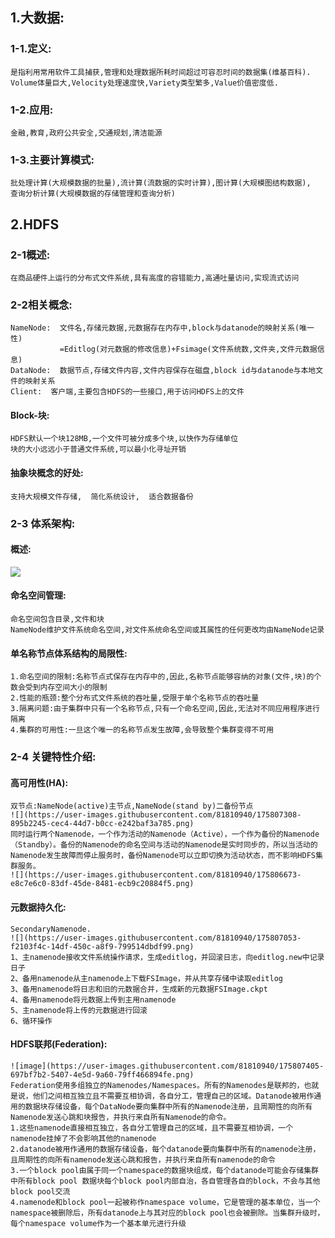 ## 1.大数据:
### 1-1.定义:
    是指利用常用软件工具捕获,管理和处理数据所耗时间超过可容忍时间的数据集(维基百科).
    Volume体量巨大,Velocity处理速度快,Variety类型繁多,Value价值密度低.
### 1-2.应用:
    金融,教育,政府公共安全,交通规划,清洁能源
### 1-3.主要计算模式:
    批处理计算(大规模数据的批量),流计算(流数据的实时计算),图计算(大规模图结构数据),
    查询分析计算(大规模数据的存储管理和查询分析)
## 2.HDFS
### 2-1概述:
    在商品硬件上运行的分布式文件系统,具有高度的容错能力,高通吐量访问,实现流式访问
### 2-2相关概念:
    NameNode:  文件名,存储元数据,元数据存在内存中,block与datanode的映射关系(唯一性)
               =Editlog(对元数据的修改信息)+Fsimage(文件系统数,文件夹,文件元数据信息)
    DataNode:  数据节点,存储文件内容,文件内容保存在磁盘,block id与datanode与本地文件的映射关系
    Client:  客户端,主要包含HDFS的一些接口,用于访问HDFS上的文件
#### Block-块:
    HDFS默认一个块128MB,一个文件可被分成多个块,以快作为存储单位
    块的大小远远小于普通文件系统,可以最小化寻址开销
#### 抽象块概念的好处:
    支持大规模文件存储,  简化系统设计,  适合数据备份
### 2-3 体系架构:
#### 概述:
   ![](https://user-images.githubusercontent.com/81810940/175805852-3e39fc9f-eff6-4fdb-8b2e-7aa90e85db0e.png)
#### 命名空间管理:
    命名空间包含目录,文件和块
    NameNode维护文件系统命名空间,对文件系统命名空间或其属性的任何更改均由NameNode记录
#### 单名称节点体系结构的局限性:
    1.命名空间的限制:名称节点式保存在内存中的,因此,名称节点能够容纳的对象(文件,块)的个数会受到内存空间大小的限制
    2.性能的瓶颈:整个分布式文件系统的吞吐量,受限于单个名称节点的吞吐量
    3.隔离问题:由于集群中只有一个名称节点,只有一个命名空间,因此,无法对不同应用程序进行隔离
    4.集群的可用性:一旦这个唯一的名称节点发生故障,会导致整个集群变得不可用
### 2-4 关键特性介绍:
#### 高可用性(HA):
    双节点:NameNode(active)主节点,NameNode(stand by)二备份节点
    ![](https://user-images.githubusercontent.com/81810940/175807308-895b2245-cec4-44d7-b0cc-e242baf3a785.png)
    同时运行两个Namenode，一个作为活动的Namenode（Active），一个作为备份的Namenode（Standby）。备份的Namenode的命名空间与活动的Namenode是实时同步的，所以当活动的Namenode发生故障而停止服务时，备份Namenode可以立即切换为活动状态，而不影响HDFS集群服务。
    ![](https://user-images.githubusercontent.com/81810940/175806673-e8c7e6c0-83df-45de-8481-ecb9c20884f5.png)
#### 元数据持久化:
    SecondaryNamenode.
    ![](https://user-images.githubusercontent.com/81810940/175807053-f2103f4c-14df-450c-a8f9-799514dbdf99.png)
    1、主namenode接收文件系统操作请求，生成editlog，并回滚日志，向editlog.new中记录日子
    2、备用namenode从主namenode上下载FSImage，并从共享存储中读取editlog
    3、备用namenode将日志和旧的元数据合并，生成新的元数据FSImage.ckpt
    4、备用namenode将元数据上传到主用namenode
    5、主namenode将上传的元数据进行回滚
    6、循环操作
#### HDFS联邦(Federation):
    ![image](https://user-images.githubusercontent.com/81810940/175807405-697bf7b2-5407-4e5d-9a60-79ff466894fe.png)
    Federation使用多组独立的Namenodes/Namespaces。所有的Namenodes是联邦的，也就是说，他们之间相互独立且不需要互相协调，各自分工，管理自己的区域。Datanode被用作通用的数据块存储设备，每个DataNode要向集群中所有的Namenode注册，且周期性的向所有Namenode发送心跳和块报告，并执行来自所有Namenode的命令。
    1.这些namenode直接相互独立，各自分工管理自己的区域，且不需要互相协调，一个namenode挂掉了不会影响其他的namenode
    2.datanode被用作通用的数据存储设备，每个datanode要向集群中所有的namenode注册，且周期性的向所有namenode发送心跳和报告，并执行来自所有namenode的命令
    3.一个block pool由属于同一个namespace的数据块组成，每个datanode可能会存储集群中所有block pool 数据块每个block pool内部自治，各自管理各自的block，不会与其他block pool交流
    4.namenode和block pool一起被称作namespace volume，它是管理的基本单位，当一个namespace被删除后，所有datanode上与其对应的block pool也会被删除。当集群升级时，每个namespace volume作为一个基本单元进行升级


    
    
